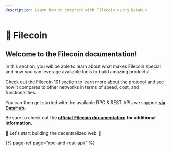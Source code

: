 ```yaml
---
description: Learn how to interact with Filecoin using DataHub
---
```


# 💾 Filecoin

## Welcome to the Filecoin documentation!

In this section, you will be able to learn about what makes Filecoin special and how you can leverage available tools to build amazing products!

Check out the Filecoin 101 section to learn more about the protocol and see how it compares to other networks in terms of speed, cost, and functionalities.

You can then get started with the available RPC & REST APIs we support [**via DataHub**](https://datahub.figment.io/).

Be sure to check out the [**official Filecoin documentation**](https://docs.filecoin.io/) **for additional information.**

🚀 Let's start building the decentralized web 🚀

{% page-ref page="rpc-and-rest-api/" %}

